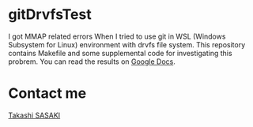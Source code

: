 # gitDrvfsTest

I got MMAP related errors When I tried to use git in WSL (Windows Subsystem for Linux) environment with drvfs file system.
This repository contains Makefile and some supplemental code for investigating this probrem.
You can read the results on [Google Docs](https://docs.google.com/document/d/1UBSDuC7G_48gRIltOxp52j3_sX-KV7Ym8qiR1jDqFP4/edit?usp=sharing).

# Contact me
[Takashi SASAKI](https://twitter.com/TakashiSasaki)
